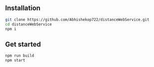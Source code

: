 

## Installation

```bash
git clone https://github.com/Abhishekop722/distanceWebService.git
cd distanceWebService
npm i
```


## Get started

```bash
npm run build
npm start
```
